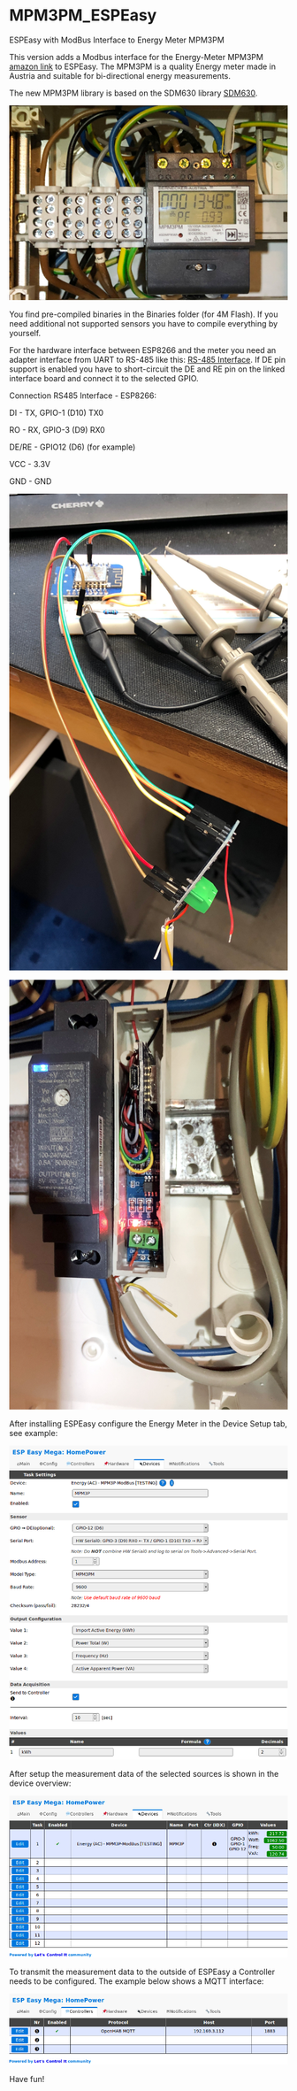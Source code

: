 # MPM3PM_ESPEasy
ESPEasy with ModBus Interface to Energy Meter MPM3PM

This version adds a Modbus interface for the Energy-Meter MPM3PM [amazon link](https://www.amazon.de/Energiemessger%C3%A4t-Stromz%C3%A4hler-Drehstromz%C3%A4hler-Hutschiene-Dualdisplay/dp/B073K11PPQ/ref=sr_1_1?__mk_de_DE=%C3%85M%C3%85%C5%BD%C3%95%C3%91&keywords=MPM3PM&qid=1562506907&s=gateway&sr=8-1) to ESPEasy. The MPM3PM is a quality Energy meter made in Austria and suitable for bi-directional energy measurements.

The new MPM3PM library is based on the SDM630 library [SDM630](https://github.com/reaper7/SDM_Energy_Meter).

![Picture of MPM3PM](Pics/MPM3PM_Meter.JPG?raw=true "MPM3PM Meter installed")

You find pre-compiled binaries in the Binaries folder (for 4M Flash). If you need additional not supported sensors you have to compile everything by yourself.

For the hardware interface between ESP8266 and the meter you need an adapter interface from UART to RS-485 like this: [RS-485 Interface](https://www.ebay.de/itm/MAX485-TTL-Schnittstelle-Modul-Adapter-RS-485-RS-485-Arduino-Raspberry-Pi-Module/162384175341?hash=item25ced9e0ed:g:CAUAAOSwZZpdGJe7). If DE pin support is enabled you have to short-circuit the DE and RE pin on the linked interface board and connect it to the selected GPIO.

Connection RS485 Interface - ESP8266:

DI - TX, GPIO-1 (D10) TX0

RO - RX, GPIO-3 (D9) RX0

DE/RE - GPIO12 (D6) (for example)

VCC - 3.3V

GND - GND



![Picture test-setup](Pics/ESP_under_test..JPG?raw=true "Setup during SW development")

![Picture test-setup](Pics/ESP_Installed.JPG?raw=true "Final HW installed")

After installing ESPEasy configure the Energy Meter in the Device Setup tab, see example:

![Picture test-setup](Pics/ESPEasy_DeviceEdit.png?raw=true "MPM3PM Device Configuration")

After setup the measurement data of the selected sources is shown in the device overview:

![Picture test-setup](Pics/ESPEasy_DeviceOverview.png?raw=true "MPM3PM Device Configuration")

To transmit the measurement data to the outside of ESPEasy a Controller needs to be configured. The example below shows a MQTT interface:

![Picture test-setup](Pics/ESPEasy_MQTT_Controller.png?raw=true "MQTT Controller in ESPEasy")

Have fun!
